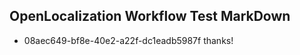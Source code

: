 ## OpenLocalization Workflow Test MarkDown
* 08aec649-bf8e-40e2-a22f-dc1eadb5987f thanks!

<!--HONumber=Aug16_HO1-->


